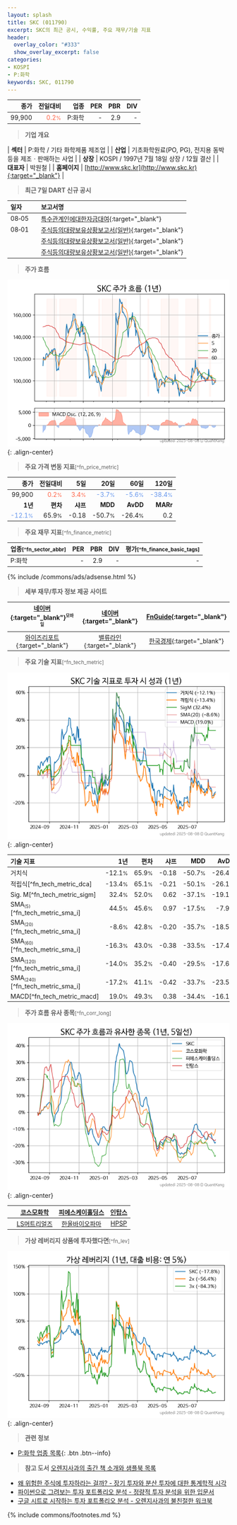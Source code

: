 ```yaml
---
layout: splash
title: SKC (011790)
excerpt: SKC의 최근 공시, 수익률, 주요 재무/기술 지표
header:
  overlay_color: "#333"
  show_overlay_excerpt: false
categories:
- KOSPI
- P:화학
keywords: SKC, 011790
---
```


| **종가** | **전일대비** | **업종** | **PER** | **PBR** | **DIV** |
| -------: | -----------: | -------: | ------: | ------: | ------: |
| 99,900 | <span style="color: tomato">0.2<small>%</small></span> | P:화학 | - | 2.9 | - |

<!-- more -->


> **기업 개요**<a id="company"></a>

| <span style="white-space:nowrap;">**섹터**</span> | P:화학 / 기타 화학제품 제조업 |
| <span style="white-space:nowrap;">**산업**</span> | 기초화학원료(PO, PG), 전지용 동박 등을 제조ㆍ판매하는 사업 |
| <span style="white-space:nowrap;">**상장**</span> | KOSPI / 1997년 7월 18일 상장 / 12월 결산 |
| <span style="white-space:nowrap;">**대표자**</span> | 박원철 |
| <span style="white-space:nowrap;">**홈페이지**</span> | [http://www.skc.kr](http://www.skc.kr){:target="_blank"} |


> **최근 7일 DART 신규 공시**<a id="dart"></a>

| **일자** |      | **보고서명** |
| :------- | :--- | :----------- |
| 08&#x2011;05 | | [특수관계인에대한자금대여](https://dart.fss.or.kr/dsaf001/main.do?rcpNo=20250805000306){:target="_blank"} |
| 08&#x2011;01 | | [주식등의대량보유상황보고서(일반)](https://dart.fss.or.kr/dsaf001/main.do?rcpNo=20250801001090){:target="_blank"} |
|  | | [주식등의대량보유상황보고서(일반)](https://dart.fss.or.kr/dsaf001/main.do?rcpNo=20250801001087){:target="_blank"} |
|  | | [주식등의대량보유상황보고서(일반)](https://dart.fss.or.kr/dsaf001/main.do?rcpNo=20250801000832){:target="_blank"} |


> **주가 흐름**<a id="price"></a>

![011790](/stock/images/011790.png){: .align-center}


> **주요 가격 변동 지표**<small>[^fn_price_metric]</small>

| **종가** | **전일대비** | **5일** | **20일** | **60일** | **120일** |
| -------: | -----------: | ------: | -------: | -------: | --------: |
| 99,900 | <span style="color: tomato">0.2<small>%</small></span> | <span style="color: tomato">3.4<small>%</small></span> | <span style="color: cornflowerblue">-3.7<small>%</small></span> | <span style="color: cornflowerblue">-5.6<small>%</small></span> | <span style="color: cornflowerblue">-38.4<small>%</small></span> |
| **1년** | **편차** | **샤프** | **MDD** | **AvDD** | **MARr** |
| <span style="color: cornflowerblue">-12.1<small>%</small></span> | 65.9<small>%</small> | -0.18 | -50.7<small>%</small> | -26.4<small>%</small> | 0.2 |


> **주요 재무 지표**<small>[^fn_finance_metric]</small>

| **업종**<small>[^fn_sector_abbr]</small> | **PER** | **PBR** | **DIV** | **평가**<small>[^fn_finance_basic_tags]</small> |
| :--------------------------------------- | ------: | ------: | ------: | ----------------------------------------------: |
| P:화학 | - | 2.9 | - | - |



{% include /commons/ads/adsense.html %}

> **세부 재무/투자 정보 제공 사이트**

| [네이버](https://m.stock.naver.com/domestic/stock/011790/finance/summary){:target="_blank"}<sup><small>모바일</small></sup> | [네이버](https://finance.naver.com/item/coinfo.naver?code=011790){:target="_blank"} | [FnGuide](https://comp.fnguide.com/SVO2/ASP/SVD_Invest.asp?gicode=A011790&MenuYn=Y){:target="_blank"} |
| :---: | :---: | :---: |
| [와이즈리포트](https://comp.wisereport.co.kr/company/c1040001.aspx?cmp_cd=011790){:target="_blank"} | [밸류라인](https://www.valueline.co.kr/finance/summary/011790){:target="_blank"} | [한국경제](https://markets.hankyung.com/stock/011790/financial-summary){:target="_blank"} |


> **주요 기술 지표**<small>[^fn_tech_metric]</small>


![011790](/stock/images/011790_tech.png){: .align-center}

| **기술 지표** | **1년** | **편차** | **샤프** | **MDD** | **AvDD** |
| :------------ | ------: | -----------: | -------: | ------: | -------: |
| 거치식 | -12.1<small>%</small> | 65.9<small>%</small> | -0.18 | -50.7<small>%</small> | -26.4<small>%</small> |
| 적립식[^fn_tech_metric_dca] | -13.4<small>%</small> | 65.1<small>%</small> | -0.21 | -50.1<small>%</small> | -26.1<small>%</small> |
| Sig. M[^fn_tech_metric_sigm] | 32.4<small>%</small> | 52.0<small>%</small> | 0.62 | -37.1<small>%</small> | -19.1<small>%</small> |
| SMA<small><sub>(5)</sub></small>[^fn_tech_metric_sma_i] | 44.5<small>%</small> | 45.6<small>%</small> | 0.97 | -17.5<small>%</small> | -7.9<small>%</small> |
| SMA<small><sub>(20)</sub></small>[^fn_tech_metric_sma_i] | -8.6<small>%</small> | 42.8<small>%</small> | -0.20 | -35.7<small>%</small> | -18.5<small>%</small> |
| SMA<small><sub>(60)</sub></small>[^fn_tech_metric_sma_i] | -16.3<small>%</small> | 43.0<small>%</small> | -0.38 | -33.5<small>%</small> | -17.4<small>%</small> |
| SMA<small><sub>(120)</sub></small>[^fn_tech_metric_sma_i] | -14.0<small>%</small> | 35.2<small>%</small> | -0.40 | -29.5<small>%</small> | -17.6<small>%</small> |
| SMA<small><sub>(240)</sub></small>[^fn_tech_metric_sma_i] | -17.2<small>%</small> | 41.1<small>%</small> | -0.42 | -33.7<small>%</small> | -23.5<small>%</small> |
| MACD[^fn_tech_metric_macd] | 19.0<small>%</small> | 49.3<small>%</small> | 0.38 | -34.4<small>%</small> | -16.1<small>%</small> |


> **주가 흐름 유사 종목**<a id="corr"></a><small>[^fn_corr_long]</small>

![011790](/stock/images/011790_corr.png){: .align-center}

|       | [코스모화학](/005420/) | [피에스케이홀딩스](/031980/) | [인탑스](/049070/) |
| :---: | :------------------------------------: | :------------------------------------: | :------------------------------------: |
|       | [LS머트리얼즈](/417200/) | [한올바이오파마](/009420/) | [HPSP](/403870/) |


> **가상 레버리지 상품에 투자했다면**<a id="2x"></a><small>[^fn_lev]</small>

![011790](/stock/images/011790_2x.png){: .align-center}


> **관련 정보**

- [P:화학 업종 목록](/stats/sector/kospi_업종_화학_종목/){: .btn .btn--info}

> **참고 도서** [오렌지사과의 출간 책 소개와 샘플북 목록](https://kongdori.tistory.com/691)

- [왜 위험한 주식에 투자하라는 걸까? - 장기 투자와 분산 투자에 대한 통계학적 시각](https://kongdori.tistory.com/421)
- [파이썬으로 그려보는 투자 포트폴리오 분석  - 정량적 투자 분석을 위한 입문서](https://kongdori.tistory.com/643)
- [구글 시트로 시작하는 투자 포트폴리오 분석 - 오렌지사과의 불친절한 워크북](https://kongdori.tistory.com/449)


{% include commons/footnotes.md %}